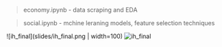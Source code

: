 > economy.ipynb - data scraping and EDA

> social.ipynb - mchine leraning models, feature selection techniques

![ih_final](slides/ih_final.png | width=100)
![ih_final](https://user-images.githubusercontent.com/111755049/217877545-36f45f73-e029-4d66-81a5-7e6aa2fba260.png)
